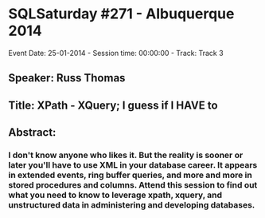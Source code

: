 # SQLSaturday #271 - Albuquerque 2014
Event Date: 25-01-2014 - Session time: 00:00:00 - Track: Track 3
## Speaker: Russ Thomas
## Title: XPath - XQuery; I guess if I HAVE to
## Abstract:
### I don't know anyone who likes it.  But the reality is sooner or later you'll have to use XML in your database career.  It appears in extended events, ring buffer queries, and more and more in stored procedures and columns.  Attend this session to find out what you need to know to leverage xpath, xquery, and unstructured data in administering and developing databases.
